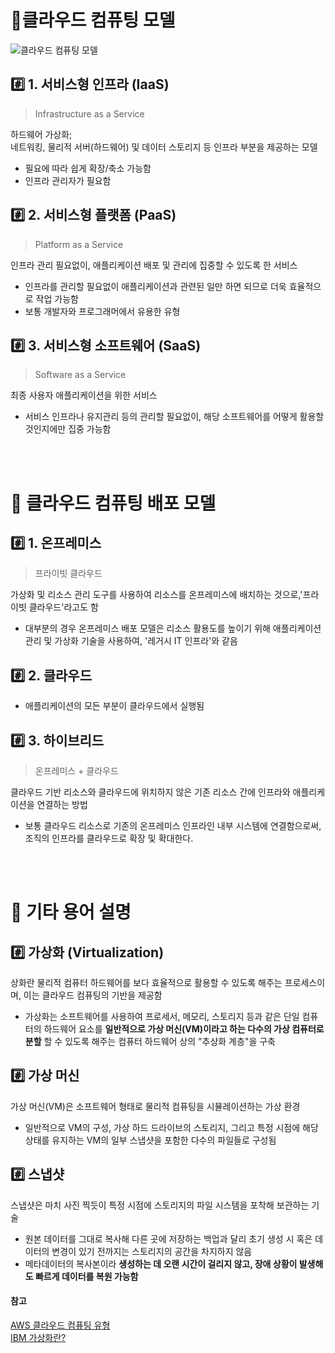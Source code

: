 # 📌클라우드 컴퓨팅 모델 
![클라우드 컴퓨팅 모델](https://www.redhat.com/rhdc/managed-files/iaas-paas-saas-diagram5.1-1638x1046.png)

## #️⃣ 1. 서비스형 인프라 (IaaS)
> Infrastructure as a Service

하드웨어 가상화;  
네트워킹, 물리적 서버(하드웨어) 및 데이터 스토리지 등 인프라 부분을 제공하는 모델 
- 필요에 따라 쉽게 확장/축소 가능함
- 인프라 관리자가 필요함 

## #️⃣ 2. 서비스형 플랫폼 (PaaS)
> Platform as a Service

인프라 관리 필요없이, 애플리케이션 배포 및 관리에 집중할 수 있도록 한 서비스
- 인프라를 관리할 필요없이 애플리케이션과 관련된 일만 하면 되므로 더욱 효율적으로 작업 가능함
- 보통 개발자와 프로그래머에서 유용한 유형

## #️⃣ 3. 서비스형 소프트웨어 (SaaS)
> Software as a Service  

최종 사용자 애플리케이션을 위한 서비스
- 서비스 인프라나 유지관리 등의 관리할 필요없이, 해당 소프트웨어를 어떻게 활용할 것인지에만 집중 가능함


<br><br>

# 📌 클라우드 컴퓨팅 배포 모델
## #️⃣ 1. 온프레미스 
> 프라이빗 클라우드

가상화 및 리소스 관리 도구를 사용하여 리소스를 온프레미스에 배치하는 것으로,'프라이빗 클라우드'라고도 함
- 대부분의 경우 온프레미스 배포 모델은 리소스 활용도를 높이기 위해 애플리케이션 관리 및 가상화 기술을 사용하여, '레거시 IT 인프라'와 같음

## #️⃣ 2. 클라우드 
- 애플리케이션의 모든 부분이 클라우드에서 실행됨 

## #️⃣ 3. 하이브리드
> 온프레미스 + 클라우드 

클라우드 기반 리소스와 클라우드에 위치하지 않은 기존 리소스 간에 인프라와 애플리케이션을 연결하는 방법
- 보통 클라우드 리소스로 기존의 온프레미스 인프라인 내부 시스템에 연결함으로써, 조직의 인프라를 클라우드로 확장 및 확대한다.  

<br><br>

# 📌 기타 용어 설명 
## #️⃣ 가상화 (Virtualization)
상화란 물리적 컴퓨터 하드웨어를 보다 효율적으로 활용할 수 있도록 해주는 프로세스이며, 이는 클라우드 컴퓨팅의 기반을 제공함

- 가상화는 소프트웨어를 사용하여 프로세서, 메모리, 스토리지 등과 같은 단일 컴퓨터의 하드웨어 요소를 __일반적으로 가상 머신(VM)이라고 하는 다수의 가상 컴퓨터로 분할__ 할 수 있도록 해주는 컴퓨터 하드웨어 상의 "추상화 계층"을 구축

## #️⃣ 가상 머신 
가상 머신(VM)은 소프트웨어 형태로 물리적 컴퓨팅을 시뮬레이션하는 가상 환경
- 일반적으로 VM의 구성, 가상 하드 드라이브의 스토리지, 그리고 특정 시점에 해당 상태를 유지하는 VM의 일부 스냅샷을 포함한 다수의 파일들로 구성됨

## #️⃣ 스냅샷
스냅샷은 마치 사진 찍듯이 특정 시점에 스토리지의 파일 시스템을 포착해 보관하는 기술
- 원본 데이터를 그대로 복사해 다른 곳에 저장하는 백업과 달리 초기 생성 시 혹은 데이터의 변경이 있기 전까지는 스토리지의 공간을 차지하지 않음
- 메타데이터의 복사본이라 __생성하는 데 오랜 시간이 걸리지 않고, 장애 상황이 발생해도 빠르게 데이터를 복원 가능함__

#### 참고 
[AWS 클라우드 컴퓨팅 유형](https://docs.aws.amazon.com/ko_kr/whitepapers/latest/aws-overview/types-of-cloud-computing.html)  
[IBM 가상화란?](https://www.ibm.com/kr-ko/topics/virtualization)